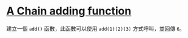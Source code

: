 # [A Chain adding function](https://www.codewars.com/kata/a-chain-adding-function/)

建立一個 `add()` 函數，此函數可以使用 `add(1)(2)(3)` 方式呼叫，並回傳 `6`。
